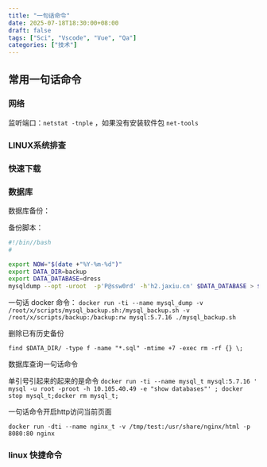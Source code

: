 ```yaml
---
title: "一句话命令"
date: 2025-07-18T18:30:00+08:00
draft: false
tags: ["Sci", "Vscode", "Vue", "Qa"]
categories: ["技术"]
---
```


## 常用一句话命令

### 网络

监听端口：`netstat -tnple` ，如果没有安装软件包 `net-tools`

### LINUX系统排查

### 快速下载

### 数据库

数据库备份：

备份脚本：

```bash
#!/bin//bash
#

export NOW="$(date +"%Y-%m-%d")"
export DATA_DIR=backup
export DATA_DATABASE=dress
mysqldump --opt -uroot  -p'P@ssw0rd' -h'h2.jaxiu.cn' $DATA_DATABASE > $DATA_DIR/${DATA_DATABASE}_$NOW.sql
```

一句话 docker 命令：
`docker run -ti --name mysql_dump -v /root/x/scripts/mysql_backup.sh:/mysql_backup.sh -v /root/x/scripts/backup:/backup:rw mysql:5.7.16 ./mysql_backup.sh`

删除已有历史备份

`find $DATA_DIR/ -type f -name "*.sql" -mtime +7 -exec rm -rf {} \;`

数据库查询一句话命令

单引号引起来的起来的是命令
`docker run -ti --name mysql_t mysql:5.7.16 ' mysql -u root -proot -h 10.105.40.49 -e "show databases"' ; docker stop mysql_t;docker rm mysql_t;`

一句话命令开启http访问当前页面

`docker run -dti --name nginx_t -v /tmp/test:/usr/share/nginx/html -p 8080:80 nginx`

### linux 快捷命令
